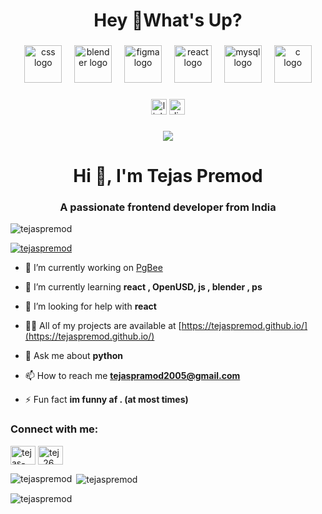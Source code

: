 <h1 align="center">Hey 👋What's Up?</h1>

###

<div align="center">
  <img src="https://skillicons.dev/icons?i=css" height="60" alt="css logo"  />
  <img width="12" />
  <img src="https://skillicons.dev/icons?i=blender" height="60" alt="blender logo"  />
  <img width="12" />
  <img src="https://skillicons.dev/icons?i=figma" height="60" alt="figma logo"  />
  <img width="12" />
  <img src="https://skillicons.dev/icons?i=react" height="60" alt="react logo"  />
  <img width="12" />
  <img src="https://skillicons.dev/icons?i=mysql" height="60" alt="mysql logo"  />
  <img width="12" />
  <img src="https://skillicons.dev/icons?i=c" height="60" alt="c logo"  />
</div>

###

<div align="center">
  <img src="https://img.shields.io/static/v1?message=LinkedIn&logo=linkedin&label=&color=0077B5&logoColor=white&labelColor=&style=for-the-badge" height="25" alt="linkedin logo"  />
  <img src="https://img.shields.io/static/v1?message=Discord&logo=discord&label=&color=7289DA&logoColor=white&labelColor=&style=for-the-badge" height="25" alt="discord logo"  />
</div>

###


<div align ="center">
  <img src="https://media2.giphy.com/media/v1.Y2lkPTc5MGI3NjExdmF5OXFjaHlmYmdmNjBrZGtxam5oNW9icjk3M2ZmcWF2enptbXZncCZlcD12MV9pbnRlcm5hbF9naWZfYnlfaWQmY3Q9Zw/ramBbsu5kGc8AJHd1h/giphy.gif">
</div>

###
<h1 align="center">Hi 👋, I'm Tejas Premod</h1>
<h3 align="center">A passionate frontend developer from India</h3>

<p align="left"> <img src="https://komarev.com/ghpvc/?username=tejaspremod&label=Profile%20views&color=0e75b6&style=flat" alt="tejaspremod" /> </p>

<p align="left"> <a href="https://github.com/ryo-ma/github-profile-trophy"><img src="https://github-profile-trophy.vercel.app/?username=tejaspremod" alt="tejaspremod" /></a> </p>

- 🔭 I’m currently working on [PgBee](https://github.com/PgBee)

- 🌱 I’m currently learning **react , OpenUSD, js , blender , ps**

- 🤝 I’m looking for help with **react**

- 👨‍💻 All of my projects are available at [https://tejaspremod.github.io/](https://tejaspremod.github.io/)

- 💬 Ask me about **python**

- 📫 How to reach me **tejaspramod2005@gmail.com**

- ⚡ Fun fact **im funny af . (at most times)**

<h3 align="left">Connect with me:</h3>
<p align="left">
<a href="https://linkedin.com/in/tejas-pramod-7856342b1" target="blank"><img align="center" src="https://raw.githubusercontent.com/rahuldkjain/github-profile-readme-generator/master/src/images/icons/Social/linked-in-alt.svg" alt="tejas-pramod-7856342b1" height="30" width="40" /></a>
<a href="https://instagram.com/tej_26_" target="blank"><img align="center" src="https://raw.githubusercontent.com/rahuldkjain/github-profile-readme-generator/master/src/images/icons/Social/instagram.svg" alt="tej_26_" height="30" width="40" /></a>
</p>

<p><img align="left" src="https://github-readme-stats.vercel.app/api/top-langs?username=tejaspremod&show_icons=true&locale=en&layout=compact" alt="tejaspremod" /></p>

<p>&nbsp;<img align="center" src="https://github-readme-stats.vercel.app/api?username=tejaspremod&show_icons=true&locale=en" alt="tejaspremod" /></p>

<p><img align="center" src="https://github-readme-streak-stats.herokuapp.com/?user=tejaspremod&" alt="tejaspremod" /></p>
